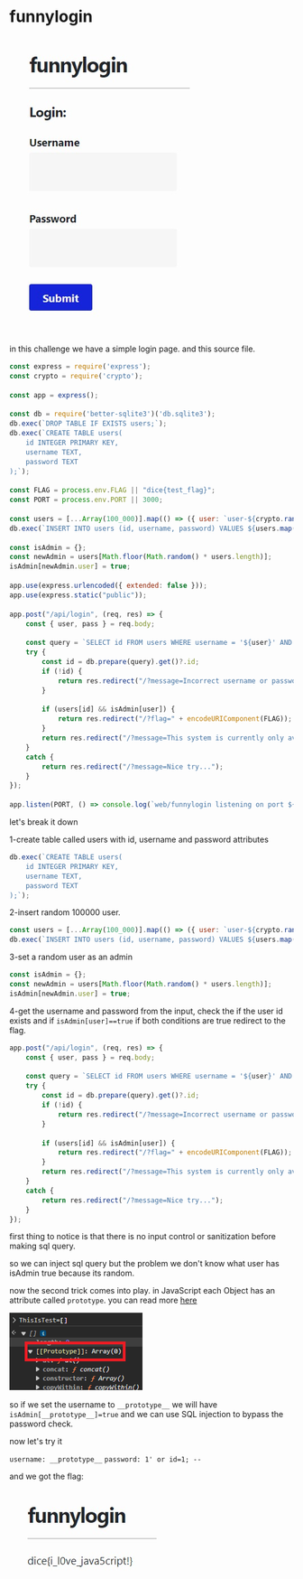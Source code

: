 # funnylogin

![Alt text](funnyweb.jpeg)

in this challenge we have a simple login page. and this source file.

```javascript
const express = require('express');
const crypto = require('crypto');

const app = express();

const db = require('better-sqlite3')('db.sqlite3');
db.exec(`DROP TABLE IF EXISTS users;`);
db.exec(`CREATE TABLE users(
    id INTEGER PRIMARY KEY,
    username TEXT,
    password TEXT
);`);

const FLAG = process.env.FLAG || "dice{test_flag}";
const PORT = process.env.PORT || 3000;

const users = [...Array(100_000)].map(() => ({ user: `user-${crypto.randomUUID()}`, pass: crypto.randomBytes(8).toString("hex") }));
db.exec(`INSERT INTO users (id, username, password) VALUES ${users.map((u,i) => `(${i}, '${u.user}', '${u.pass}')`).join(", ")}`);

const isAdmin = {};
const newAdmin = users[Math.floor(Math.random() * users.length)];
isAdmin[newAdmin.user] = true;

app.use(express.urlencoded({ extended: false }));
app.use(express.static("public"));

app.post("/api/login", (req, res) => {
    const { user, pass } = req.body;

    const query = `SELECT id FROM users WHERE username = '${user}' AND password = '${pass}';`;
    try {
        const id = db.prepare(query).get()?.id;
        if (!id) {
            return res.redirect("/?message=Incorrect username or password");
        }

        if (users[id] && isAdmin[user]) {
            return res.redirect("/?flag=" + encodeURIComponent(FLAG));
        }
        return res.redirect("/?message=This system is currently only available to admins...");
    }
    catch {
        return res.redirect("/?message=Nice try...");
    }
});

app.listen(PORT, () => console.log(`web/funnylogin listening on port ${PORT}`));
```

let's break it down

1-create table called users with id, username and password attributes

```javascript
db.exec(`CREATE TABLE users(
    id INTEGER PRIMARY KEY,
    username TEXT,
    password TEXT
);`);
```

2-insert random 100000 user.
```javascript
const users = [...Array(100_000)].map(() => ({ user: `user-${crypto.randomUUID()}`, pass: crypto.randomBytes(8).toString("hex") }));
db.exec(`INSERT INTO users (id, username, password) VALUES ${users.map((u,i) => `(${i}, '${u.user}', '${u.pass}')`).join(", ")}`);
```

3-set a random user as an admin

```javascript
const isAdmin = {};
const newAdmin = users[Math.floor(Math.random() * users.length)];
isAdmin[newAdmin.user] = true;
```

4-get the username and password from the input, check the if the user id exists and if `isAdmin[user]==true` if both conditions are true redirect to the flag.

```javascript
app.post("/api/login", (req, res) => {
    const { user, pass } = req.body;

    const query = `SELECT id FROM users WHERE username = '${user}' AND password = '${pass}';`;
    try {
        const id = db.prepare(query).get()?.id;
        if (!id) {
            return res.redirect("/?message=Incorrect username or password");
        }

        if (users[id] && isAdmin[user]) {
            return res.redirect("/?flag=" + encodeURIComponent(FLAG));
        }
        return res.redirect("/?message=This system is currently only available to admins...");
    }
    catch {
        return res.redirect("/?message=Nice try...");
    }
});
```

first thing to notice is that there is no input control or sanitization before making sql query.

so we can inject sql query but the problem we don't know what user has isAdmin true because its random.

now the second trick comes into play. in JavaScript each Object has an attribute called `prototype`. you can read more [here](https://portswigger.net/web-security/prototype-pollution)

![Alt text](Capture.PNG)

so if we set the username to `__prototype__` we will have `isAdmin[__prototype__]=true` and we can use SQL injection to bypass the password check.

now let's try it


`username: __prototype__`
`password: 1' or id=1; --`

and we got the flag:

![Alt text](flag.jpeg)
